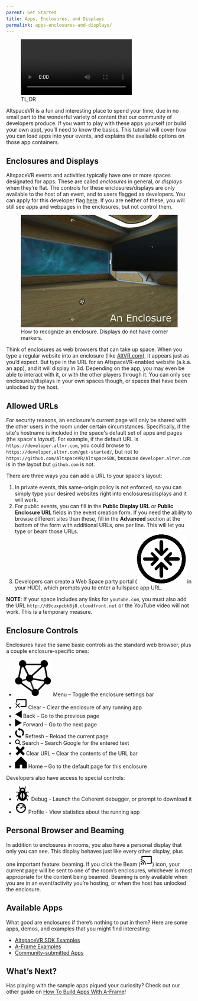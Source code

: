 ```yaml
---
parent: Get Started
title: Apps, Enclosures, and Displays
permalink: apps-enclosures-and-displays/
---
```


<figure>
    <video id="vid" src="/assets/videos/load-app.mp4" autoplay loop></video>
    <figcaption>TL;DR</figcaption>
</figure>

AltspaceVR is a fun and interesting place to spend your time, due in no small part to the wonderful variety of
content that our community of developers produce. If you want to play with these apps yourself (or build your own app),
you’ll need to know the basics. This tutorial will cover how you can load apps into your events, and explains the
available options on those app containers.

## Enclosures and Displays

AltspaceVR events and activities typically have one or more spaces designated for apps. These are called _enclosures_
in general, or _displays_ when they’re flat. The controls for these enclosures/displays are only available to the host
of an event, and to users flagged as developers. You can apply for this developer flag
[here](/devflag). If you are neither of these, you will still see apps and webpages in
the enclosures, but not control them.

<figure>
    <img src="/assets/images/enclosure.gif" />
    <figcaption>How to recognize an enclosure. Displays do not have corner markers.</figcaption>
</figure>

Think of enclosures as web browsers that can take up space. When you type a regular website into an enclosure
(like [AltVR.com](https://altvr.com)), it appears just as you’d expect. But type in the URL for an AltspaceVR-enabled
website (a.k.a. an app), and it will display in 3d. Depending on the app, you may even be able to interact with it,
or with the other players through it. You can only see enclosures/displays in your own spaces though, or spaces that
have been unlocked by the host.

## Allowed URLs

For security reasons, an enclosure's current page will only be shared with the other users in the room under certain circumstances.
Specifically, if the site's hostname is included in the space's default set of apps and pages (the space's *layout*).
For example, if the default URL is `https://developer.altvr.com`, you could browse to `https://developer.altvr.com/get-started/`,
but not to `https://github.com/AltspaceVR/AltspaceSDK`, because `developer.altvr.com` is in the layout but `github.com` is not.

There are three ways you can add a URL to your space's layout: 

1. In private events, this same-origin policy is not enforced, so you can simply type your desired websites right into enclosures/displays
    and it will work.
2. For public events, you can fill in the **Public Display URL** or **Public Enclosure URL** fields in the event creation form.
    If you need the ability to browse different sites than these, fill in the **Advanced** section at the bottom of the form with
    additional URLs, one per line. This will let you type or beam those URLs.
3. Developers can create a Web Space party portal (![](/assets/images/PortalNoBG.png) in your HUD), which prompts you to
    enter a fullspace app URL.

**NOTE**: If your space includes any links for `youtube.com`, you must also add the URL `http://d9cuxpcbk8j8.cloudfront.net` or
the YouTube video will not work. This is a temporary measure.

## Enclosure Controls

Enclosures have the same basic controls as the standard web browser, plus a couple enclosure-specific ones:

*   ![](/assets/images/browse.png) Menu – Toggle the enclosure settings bar
*   ![](/assets/images/beam-clear.png) Clear – Clear the enclosure of any running app
*   ![](/assets/images/back.png) Back – Go to the previous page
*   ![](/assets/images/forward.png) Forward – Go to the next page
*   ![](/assets/images/refresh.png) Refresh – Reload the current page
*   ![](/assets/images/search.png) Search – Search Google for the entered text
*   ![](/assets/images/stop.png) Clear URL – Clear the contents of the URL bar
*   ![](/assets/images/home.png) Home – Go to the default page for this enclosure

Developers also have access to special controls:

* ![](/assets/images/bug.png) Debug - Launch the Coherent debugger, or prompt to download it
* ![](/assets/images/profiler.png) Profile - View statistics about the running app

## Personal Browser and Beaming

In addition to enclosures in rooms, you also have a personal display that only you can see. This display behaves just
like every other display, plus one important feature: beaming. If you click the Beam (![](/assets/images/beam.png))
icon, your current page will be sent to one of the room’s enclosures, whichever is most appropriate for the content
being beamed. Beaming is only available when you are in an event/activity you’re hosting, or when the host has
unlocked the enclosure.

## Available Apps

What good are enclosures if there’s nothing to put in them? Here are some apps, demos, and examples that you might
find interesting:

*   [AltspaceVR SDK Examples](https://altspacevr.github.io/AltspaceSDK/examples/)
*   [A-Frame Examples](https://altspacevr.github.io/aframe/examples/)
*   [Community-submitted Apps](https://tinyurl.com/altvrsdkapps)

## What’s Next?

Has playing with the sample apps piqued your curiosity? Check out our other guide on
[How To Build Apps With A-Frame](/building-altspacevr-apps-with-a-frame/)!

